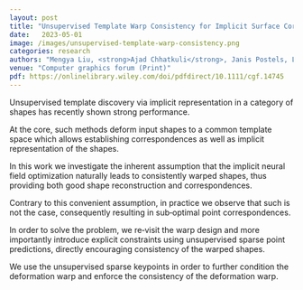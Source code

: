 ```yaml
---
layout: post
title: "Unsupervised Template Warp Consistency for Implicit Surface Correspondences"
date:   2023-05-01
image: /images/unsupervised-template-warp-consistency.png
categories: research
authors: "Mengya Liu, <strong>Ajad Chhatkuli</strong>, Janis Postels, L. Gool, F. Tombari"
venue: "Computer graphics forum (Print)"
pdf: https://onlinelibrary.wiley.com/doi/pdfdirect/10.1111/cgf.14745
---
```


Unsupervised template discovery via implicit representation in a category of shapes has recently
shown strong performance.

At the core, such methods deform input shapes to a common template space which allows establishing
correspondences as well as implicit representation of the shapes.

In this work we investigate the inherent assumption that the implicit neural field optimization
naturally leads to consistently warped shapes, thus providing both good shape reconstruction and
correspondences.

Contrary to this convenient assumption, in practice we observe that such is not the case,
consequently resulting in sub‐optimal point correspondences.

In order to solve the problem, we re‐visit the warp design and more importantly introduce explicit
constraints using unsupervised sparse point predictions, directly encouraging consistency of the
warped shapes.

We use the unsupervised sparse keypoints in order to further condition the deformation warp and
enforce the consistency of the deformation warp.
